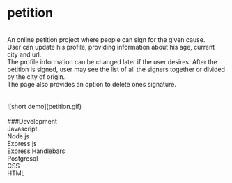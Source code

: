 # petition
</br>
An online petition project where people can sign for the given cause.</br>
User can update his profile, providing information about his age, current city and url.</br>
The profile information can be changed later if the user desires. After the petition is signed,
user may see the list of all the signers together or divided by the city of origin.</br>
The page also provides an option to delete ones signature.</br>
</br>
</br>
![short demo](petition.gif)
</br>
</br>
###Development</br>
Javascript</br>
Node.js</br>
Express.js</br>
Express Handlebars</br>
Postgresql</br>
CSS</br>
HTML</br>
